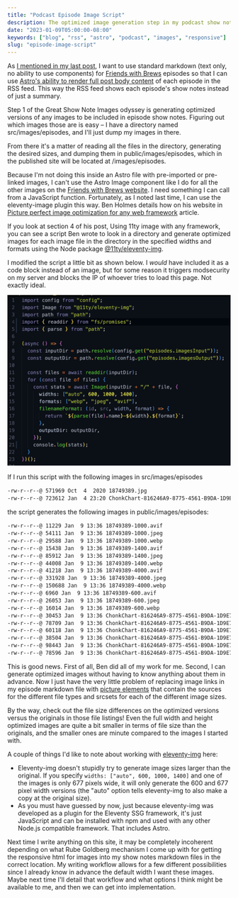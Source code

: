 ```yaml
---
title: "Podcast Episode Image Script"
description: The optimized image generation step in my podcast show notes image workflow.
date: "2023-01-09T05:00:00-08:00"
keywords: ["blog", "rss", "astro", "podcast", "images", "responsive"]
slug: "episode-image-script"
---
```


As [I mentioned in my last post](/more-astro-image-markdown/), I want to use standard markdown (text only, no ability to use components) for [Friends with Brews](https://friendswithbrews.com) episodes so that I can use [Astro's ability to render full post body content](https://docs.astro.build/en/guides/rss/#including-full-post-content) of each episode in the RSS feed. This way the RSS feed shows each episode's show notes instead of just a summary.

Step 1 of the Great Show Note Images odyssey is generating optimized versions of any images to be included in episode show notes. Figuring out which images those are is easy – I have a directory named src/images/episodes, and I'll just dump my images in there.

From there it's a matter of reading all the files in the directory, generating the desired sizes, and dumping them in public/images/episodes, which in the published site will be located at /images/episodes.

Because I'm not doing this inside an Astro file with pre-imported or pre-linked images, I can't use the Astro Image component like I do for all the other images on the [Friends with Brews website](https://friendswithbrews.com). I need something I can call from a JavaScript function. Fortunately, as I noted last time, I can use the eleventy-image plugin this way. Ben Holmes details how on his website in [Picture perfect image optimization for any web framework](https://bholmes.dev/blog/picture-perfect-image-optimization/) article.

If you look at section 4 of his post, Using 11ty image with any framework, you can see a script Ben wrote to look in a directory and generate optimized images for each image file in the directory in the specified widths and formats using the Node package [@11ty/eleventy-img](https://www.npmjs.com/package/@11ty/eleventy-img).

I modified the script a little bit as shown below. I _would_ have included it as a code block instead of an image, but for some reason it triggers modsecurity on my server and blocks the IP of whoever tries to load this page. Not exactly ideal.

[![Image optimization script](../../assets/images/posts/episode-image-script-1.png)](/images/posts/episode-image-script-1.png)

If I run this script with the following images in src/images/episodes

```sh frame="code"
-rw-r--r--@ 571969 Oct  4  2020 18749389.jpg
-rw-r--r--@ 723612 Jan  4 23:20 ChonkChart-816246A9-8775-4561-B9DA-1D9E7E0413B1-20220323095602.png
```

the script generates the following images in public/images/episodes:

```sh frame="code"
-rw-r--r--@ 11229 Jan  9 13:36 18749389-1000.avif
-rw-r--r--@ 54111 Jan  9 13:36 18749389-1000.jpeg
-rw-r--r--@ 29588 Jan  9 13:36 18749389-1000.webp
-rw-r--r--@ 15438 Jan  9 13:36 18749389-1400.avif
-rw-r--r--@ 85912 Jan  9 13:36 18749389-1400.jpeg
-rw-r--r--@ 44008 Jan  9 13:36 18749389-1400.webp
-rw-r--r--@ 41218 Jan  9 13:36 18749389-4000.avif
-rw-r--r--@ 331928 Jan  9 13:36 18749389-4000.jpeg
-rw-r--r--@ 150688 Jan  9 13:36 18749389-4000.webp
-rw-r--r--@ 6960 Jan  9 13:36 18749389-600.avif
-rw-r--r--@ 26053 Jan  9 13:36 18749389-600.jpeg
-rw-r--r--@ 16014 Jan  9 13:36 18749389-600.webp
-rw-r--r--@ 30453 Jan  9 13:36 ChonkChart-816246A9-8775-4561-B9DA-1D9E7E0413B1-20220323095602-600.avif
-rw-r--r--@ 78709 Jan  9 13:36 ChonkChart-816246A9-8775-4561-B9DA-1D9E7E0413B1-20220323095602-600.jpeg
-rw-r--r--@ 60118 Jan  9 13:36 ChonkChart-816246A9-8775-4561-B9DA-1D9E7E0413B1-20220323095602-600.webp
-rw-r--r--@ 38504 Jan  9 13:36 ChonkChart-816246A9-8775-4561-B9DA-1D9E7E0413B1-20220323095602-677.avif
-rw-r--r--@ 98443 Jan  9 13:36 ChonkChart-816246A9-8775-4561-B9DA-1D9E7E0413B1-20220323095602-677.jpeg
-rw-r--r--@ 78596 Jan  9 13:36 ChonkChart-816246A9-8775-4561-B9DA-1D9E7E0413B1-20220323095602-677.webp
```

This is good news. First of all, Ben did all of my work for me. Second, I can generate optimized images without having to know anything about them in advance. Now I just have the very little problem of replacing image links in my episode markdown file with [picture elements](https://developer.mozilla.org/en-US/docs/Web/HTML/Element/picture) that contain the sources for the different file types and srcsets for each of the different image sizes.

By the way, check out the file size differences on the optimized versions versus the originals in those file listings! Even the full width and height optimized images are quite a bit smaller in terms of file size than the originals, and the smaller ones are minute compared to the images I started with.

A couple of things I'd like to note about working with [eleventy-img](https://www.11ty.dev/docs/plugins/image/) here:

- Eleventy-img doesn't stupidly try to generate image sizes larger than the original. If you specify `widths: ["auto", 600, 1000, 1400]` and one of the images is only 677 pixels wide, it will only generate the 600 and 677 pixel width versions (the "auto" option tells eleventy-img to also make a copy at the original size).
- As you must have guessed by now, just because eleventy-img was developed as a plugin for the Eleventy SSG framework, it's just JavaScript and can be installed with npm and used with any other Node.js compatible framework. That includes Astro.

Next time I write anything on this site, it may be completely incoherent depending on what Rube Goldberg mechanism I come up with for getting the responsive html for images into my show notes markdown files in the correct location. My writing workflow allows for a few different possibilities since I already know in advance the default width I want these images. Maybe next time I'll detail that workflow and what options I think might be available to me, and then we can get into implementation.
